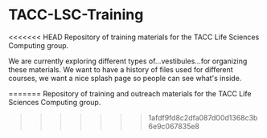 # TACC-LSC-Training
<<<<<<< HEAD
Repository of training materials for the TACC Life Sciences Computing group.

We are currently exploring different types of...vestibules...for organizing these materials. We want to have a history of files used for different courses, we want a nice splash page so people can see what's inside.

=======
Repository of training and outreach materials for the TACC Life Sciences Computing group.
>>>>>>> 1afdf9fd8c2dfa087d00d1368c3b6e9c067835e8
